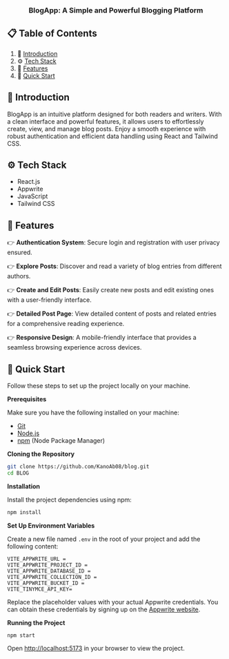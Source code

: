 <h3 align="center">BlogApp: A Simple and Powerful Blogging Platform</h3>

## 📋 <a name="table">Table of Contents</a>

1. 🤖 [Introduction](#introduction)
2. ⚙️ [Tech Stack](#tech-stack)
3. 🔋 [Features](#features)
4. 🤸 [Quick Start](#quick-start)

## <a name="introduction">🤖 Introduction</a>

BlogApp is an intuitive platform designed for both readers and writers. With a clean interface and powerful features, it allows users to effortlessly create, view, and manage blog posts. Enjoy a smooth experience with robust authentication and efficient data handling using React and Tailwind CSS.

## <a name="tech-stack">⚙️ Tech Stack</a>

- React.js
- Appwrite
- JavaScript
- Tailwind CSS

## <a name="features">🔋 Features</a>

👉 **Authentication System**: Secure login and registration with user privacy ensured.

👉 **Explore Posts**: Discover and read a variety of blog entries from different authors.

👉 **Create and Edit Posts**: Easily create new posts and edit existing ones with a user-friendly interface.

👉 **Detailed Post Page**: View detailed content of posts and related entries for a comprehensive reading experience.

👉 **Responsive Design**: A mobile-friendly interface that provides a seamless browsing experience across devices.

## <a name="quick-start">🤸 Quick Start</a>

Follow these steps to set up the project locally on your machine.

**Prerequisites**

Make sure you have the following installed on your machine:

- [Git](https://git-scm.com/)
- [Node.js](https://nodejs.org/en)
- [npm](https://www.npmjs.com/) (Node Package Manager)

**Cloning the Repository**

```bash
git clone https://github.com/KanoAb08/blog.git
cd BLOG
```

**Installation**

Install the project dependencies using npm:

```bash
npm install
```

**Set Up Environment Variables**

Create a new file named `.env` in the root of your project and add the following content:

```env
VITE_APPWRITE_URL = 
VITE_APPWRITE_PROJECT_ID = 
VITE_APPWRITE_DATABASE_ID = 
VITE_APPWRITE_COLLECTION_ID = 
VITE_APPWRITE_BUCKET_ID = 
VITE_TINYMCE_API_KEY=
```

Replace the placeholder values with your actual Appwrite credentials. You can obtain these credentials by signing up on the [Appwrite website](https://appwrite.io/).

**Running the Project**

```bash
npm start
```

Open [http://localhost:5173](http://localhost:5173) in your browser to view the project.
